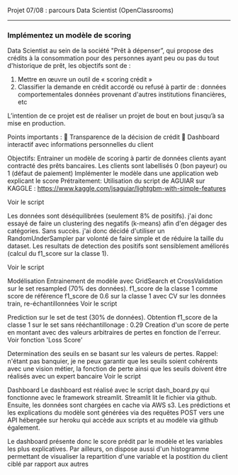 Projet 07/08 : parcours Data Scientist (OpenClassrooms)

-------------------

### Implémentez un modèle de scoring

Data Scientist au sein de la société "Prêt à dépenser”, qui propose des crédits à la consommation pour des personnes ayant peu ou pas du tout d'historique de prêt, les objectifs sont de :

1. Mettre en œuvre un outil de « scoring crédit »
2. Classifier la demande en crédit accordé ou refusé
à partir de :
données comportementales
données provenant d'autres institutions financières,
etc

L’intention de ce projet est de réaliser un projet de bout en bout jusqu’à sa mise en production.

Points importants :
 Transparence de la décision de crédit
 Dashboard interactif avec informations personnelles du client


Objectifs:
Entrainer un modèle de scoring à partir de données clients ayant contracté des prêts bancaires. Les clients sont labellisés 0 (bon payeur) ou 1 (défaut de paiement)
Implémenter le modèle dans une application web explicant le score
Prétraitement:
Utilisation du script de AGUIAR sur KAGGLE : https://www.kaggle.com/jsaguiar/lightgbm-with-simple-features

Voir le script

Les données sont déséquilibrées (seulement 8% de positifs). j'ai donc essayé de faire un clustering des negatifs (k-means) afin d'en dégager des catégories. Sans succès. j'ai donc décidé d'utiliser un RandomUnderSampler par volonté de faire simple et de réduire la taille du dataset. Les resultats de detection des positifs sont sensiblement améliorés (calcul du f1_score sur la classe 1).

Voir le script

Modélisation
Entrainement de modèle avec GridSearch et CrossValidation sur le set resampled (70% des données). f1_score de la classe 1 comme score de référence f1_score de 0.6 sur la classe 1 avec CV sur les données train, re-échantillonnées
Voir le script

Prediction sur le set de test (30% de données). Obtention f1_score de la classe 1 sur le set sans rééchantillonage : 0.29
Creation d'un score de perte en montant avec des valeurs arbitraires de pertes en fonction de l'erreur.
Voir fonction 'Loss Score'

Determination des seuils en se basant sur les valeurs de pertes. Rappel: n'étant pas banquier, je ne peux garantir que les seuils soient cohérents avec une vision métier, la fonction de perte ainsi que les seuils doivent être réalisés avec un expert bancaire
Voir le script

Dashboard
Le dashboard est réalisé avec le script dash_board.py qui fonctionne avec le framework streamlit. Streamlit lit le fichier via github. Ensuite, les données sont chargées en cache via AWS s3. Les prédictions et les explications du modèle sont générées via des requêtes POST vers une API hébergée sur heroku qui accède aux scripts et au modèle via github également.

Le dashboard présente donc le score prédit par le modèle et les variables les plus explicatives. Par ailleurs, on dispose aussi d'un histogramme permettant de visualiser la repartition d'une variable et la postition du client ciblé par rapport aux autres